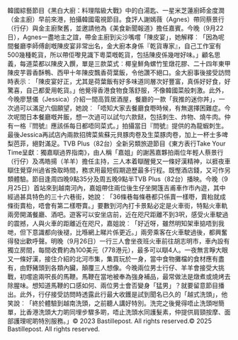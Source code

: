 韓國綜藝節目《黑白大廚：料理階級大戰》中的白湯匙、一星米芝蓮廚師金度潤（金主廚）早前來港，拍攝韓國電視節目。食評人謝嫣薇（Agnes）帶同蔡景行（行仔）與金主廚聚舊，並邀請他為《美食新聞報道》擔任嘉賓。今晚（9月22日），Agnes一盡地主之誼，帶金主廚到尖沙嘴嚐「陳皮宴」，她解釋︰「因為呢間餐廳李師傅創嘅陳皮宴非常出名，金大廚本身係『乾貨專家』，自己工作室有500幾種乾貨，所以帶佢嚟見識下粵菜嘅乾貨，包括陳皮係幾咁好味。」顧名思義，每道菜都以陳皮入饌，單是三款菜式︰椰皇鮮角螺竹笙燉花膠、二十四年東甲陳皮芋蓉香酥鴨、西甲十年陳皮飄香荷葉飯，令他讚不絕口。金大廚事後接受訪問時表示︰「陳皮宴好正，尤其是荷葉飯有好多味道同層次好豐富，真係好好食，好驚喜，自己都愛用乾貨。」他覺得香港食物食落舒服，不像韓國菜般刺激。此外，今晚廖慧儀（Jessica）介紹一間高質居酒屋，餐廳的一款「我推的迷你丼」，一次過可以滿足六個願望，她說︰「唔知大家去餐廳食嘢時候，有無選擇困難症。今次呢間日本餐廳嘅丼飯，想一次過可以試勻六款餸，包括刺生、炸物、燒牛肉。仲有一格『問號』應該係每日都唔同菜式。」拍攝當日『問號』提供的為龍蝦刺生。最後Jessica再試店內兩款招牌菜紫蘇元貝豚肉卷及生菜豚肉卷，加上一杯士多啤梨芭菲，絕對滿足。TVB Plus（82台）全新另類旅遊節目《東方表行Take Your Time呈獻︰獨嘉瞓過界指南》，由人稱「嘉姐」的謝茜嘉夥拍兩位年輕人蔡景行（行仔）及馮皓揚（羊羊）擔任主持，三人本着瞓醒覺又一條好漢精神，以捱夜車瞓住覺穿州過省換取時間，務求用最短假期遊歷最多行程。既慳酒店錢，又可作另類體驗。節目逢周四晚9點35分及周五晚9點半TVB Plus（82台）播映。今晚（9月25日）首站來到越南河內，嘉姐帶住兩位後生仔坐開篷吉甫車作市內遊，其中經過甚具特色的三十六巷街，她說︰「36條巷每條巷都只係賣一樣嘢，賣枱就成條街賣枱，唔會有第二樣嘢賣。」要數到河內打卡景點必定是火車街，特點火車軌兩旁開滿餐廳、酒吧。遊客可以安坐店前，近在咫尺距離不到3呎，感受火車駛過的震撼，人與火車的距離近在咫尺，嘉姐說︰「好近呀，雖然明知架車掂唔到我哋，但下意識都向後褪，比喺網上睇片係更近。」兩旁乘客在火車駛過後，都興奮得發出歡呼聲。明晚（9月26日）一行三人會坐夜班火車前往胡志明市，車內設有獨立房間，每間收費約為100美元（778港元），最多可以瞓4人。一夜無言睜大眼又一條好漢，接住介紹的北河市集，集買玩於一身，當中食物攤檔的食材應有盡有，由野豬頭到各類內臟，顛覆三人想像。今晚兩位男士行仔、羊羊會接受大挑戰，初嚐逾兩呎長的馬鞭。馬鞭在當地被奉為強身補品，最常做法是燉煮或燒烤去除腥味。想知道馬鞭的口感如何、兩位男士會否變身「猛男」？就要留意節目播出。此外，行仔接受訪問時透露此行最大收鑊是試到聞名已久的「越式洗頭」，他笑說︰「終於體驗到越南洗頭，之前聽人講好特別。洗完之後覺得唔止洗頭咁簡單，比香港洗頭大力啲同埋步驟多啲，唔止洗頭水同護髮素，仲提供肩頸按摩、面部護理呢啲特別服務。」© 2023 Bastillepost. All rights reserved.© 2025 Bastillepost. All rights reserved.